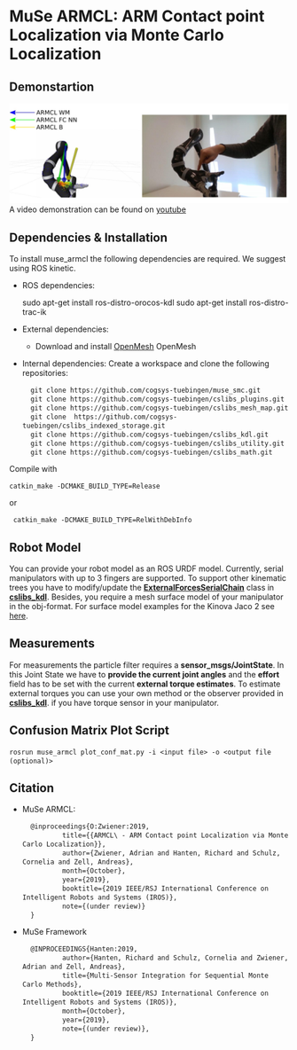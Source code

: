 # MuSe ARMCL: ARM Contact point Localization via Monte Carlo Localization

## Demonstartion 

![image](muse_armcl.jpg  "image")
A video demonstration can be found on [youtube](https://youtu.be/2131Hu-yEuE) 

## Dependencies & Installation
To install muse_armcl the following dependencies are required. We suggest using ROS kinetic.

* ROS dependencies:

	sudo apt-get install ros-distro-orocos-kdl
	sudo apt-get install ros-distro-trac-ik
	
* External dependencies:
	- Download and install [OpenMesh](https://www.openmesh.org/download/	) OpenMesh 

* Internal dependencies:
Create a workspace and clone the following repositories:

		git clone https://github.com/cogsys-tuebingen/muse_smc.git
		git clone https://github.com/cogsys-tuebingen/cslibs_plugins.git
		git clone https://github.com/cogsys-tuebingen/cslibs_mesh_map.git
		git clone  https://github.com/cogsys-tuebingen/cslibs_indexed_storage.git
		git clone https://github.com/cogsys-tuebingen/cslibs_kdl.git
		git clone https://github.com/cogsys-tuebingen/cslibs_utility.git
		git clone https://github.com/cogsys-tuebingen/cslibs_math.git
		
Compile with 
 
 	catkin_make -DCMAKE_BUILD_TYPE=Release 
 	
 or
 
 	 catkin_make -DCMAKE_BUILD_TYPE=RelWithDebInfo	

## Robot Model

You can provide your robot model as an ROS URDF model. 
Currently, serial manipulators with up to 3 fingers are supported. To support other kinematic trees you have to modify/update the [**ExternalForcesSerialChain**](https://github.com/cogsys-tuebingen/cslibs_kdl/blob/master/cslibs_kdl/include/cslibs_kdl/external_forces.h) class in [**cslibs_kdl**](https://github.com/cogsys-tuebingen/cslibs_kdl). 
Besides, you require a mesh surface model of your manipulator in the obj-format.
For surface model examples for the Kinova Jaco 2 see [here](https://github.com/cogsys-tuebingen/jaco2_contact_detection/tree/github).

## Measurements

For measurements the particle filter requires a **sensor_msgs/JointState**.
In this Joint State we have to **provide the current joint angles** and the **effort** field has to be set with the current **external torque estimates**.  To estimate external torques you can use your own method or the observer provided in  [**cslibs_kdl**](https://github.com/cogsys-tuebingen/cslibs_kdl). if you have torque sensor in your manipulator.

## Confusion Matrix Plot Script

	rosrun muse_armcl plot_conf_mat.py -i <input file> -o <output file (optional)>


## Citation
* MuSe ARMCL:

		@inproceedings{O:Zwiener:2019,
		        title={{ARMCL\ - ARM Contact point Localization via Monte Carlo Localization}},
		        author={Zwiener, Adrian and Hanten, Richard and Schulz, Cornelia and Zell, Andreas},
		        month={October},
		        year={2019},
		        booktitle={2019 IEEE/RSJ International Conference on Intelligent Robots and Systems (IROS)},
		        note={(under review)}
		}

* MuSe Framework
	
		@INPROCEEDINGS{Hanten:2019,
		        author={Hanten, Richard and Schulz, Cornelia and Zwiener, Adrian and Zell, Andreas},
		        title={Multi-Sensor Integration for Sequential Monte Carlo Methods},
		        booktitle={2019 IEEE/RSJ International Conference on Intelligent Robots and Systems (IROS)},
		        month={October},
		        year={2019},
		        note={(under review)},
		}
	